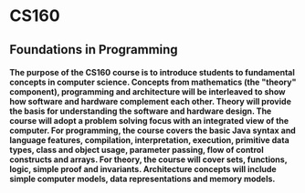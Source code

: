 # CS160

## Foundations in Programming

#### The purpose of the CS160 course is to introduce students to fundamental concepts in computer science. Concepts from mathematics (the "theory" component), programming and architecture will be interleaved to show how software and hardware complement each other. Theory will provide the basis for understanding the software and hardware design. The course will adopt a problem solving focus with an integrated view of the computer. For programming, the course covers the basic Java syntax and language features, compilation, interpretation, execution, primitive data types, class and object usage, parameter passing, flow of control constructs and arrays. For theory, the course will cover sets, functions, logic, simple proof and invariants. Architecture concepts will include simple computer models, data representations and memory models.
